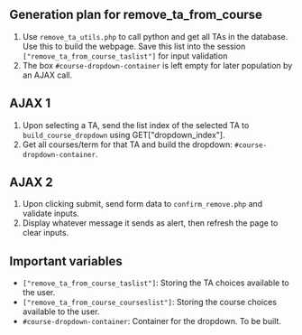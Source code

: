 ## Generation plan for remove_ta_from_course
1. Use `remove_ta_utils.php` to call python and get all TAs in the database. Use this to build the webpage. Save this list into the session `["remove_ta_from_course_taslist"]` for input validation
2. The box `#course-dropdown-container` is left empty for later population
by an AJAX call.

## AJAX 1
1. Upon selecting a TA, send the list index of the selected TA to `build_course_dropdown` using GET["dropdown_index"].
2. Get all courses/term for that TA and build the dropdown: `#course-dropdown-container`.

## AJAX 2
1. Upon clicking submit, send form data to `confirm_remove.php` and validate inputs.
2. Display whatever message it sends as alert, then refresh the page to clear inputs. 

## Important variables
* `["remove_ta_from_course_taslist"]`: Storing the TA choices available to the user.
* `["remove_ta_from_course_courseslist"]`: Storing the course choices available to the user.
* `#course-dropdown-container`: Container for the dropdown. To be built.




